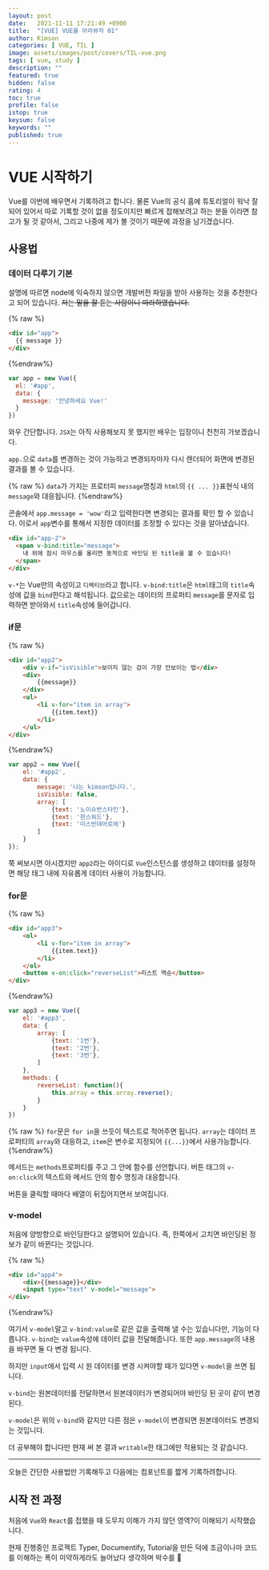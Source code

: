 ```yaml
---
layout: post
date:   2021-11-11 17:21:49 +0900
title:  "[VUE] VUE를 아라뷰자 01"
author: Kimson
categories: [ VUE, TIL ]
image: assets/images/post/covers/TIL-vue.png
tags: [ vue, study ]
description: ""
featured: true
hidden: false
rating: 4
toc: true
profile: false
istop: true
keysum: false
keywords: ""
published: true
---
```


# VUE 시작하기

Vue를 이번에 배우면서 기록하려고 합니다. 물론 Vue의 공식 홈에 튜토리얼이 워낙 잘 되어 있어서 따로 기록할 것이 없을 정도이지만 빠르게 접해보려고 하는 분들 이라면 참고가 될 것 같아서, 그리고 나중에 제가 볼 것이기 때문에 과정을 남기겠습니다.

## 사용법

### 데이터 다루기 기본

설명에 따르면 node에 익숙하지 않으면 개발버전 파일을 받아 사용하는 것을 추천한다고 되어 있습니다. <del>저는 말을 잘 듣는 사람이니 따라하였습니다.</del>

{% raw %}

```html
<div id="app">
  {{ message }}
</div>
```

{%endraw%}

```javascript
var app = new Vue({
  el: '#app',
  data: {
    message: '안녕하세요 Vue!'
  }
})
```

와우 간단합니다. `JSX`는 아직 사용해보지 못 했지만 배우는 입장이니 천천히 가보겠습니다.

`app.`으로 `data`를 변경하는 것이 가능하고 변경되자마자 다시 렌더되어 화면에 변경된 결과를 볼 수 있습니다.

{% raw %}
`data`가 가지는 프로터피 `message`명칭과 `html`의 `{{ ... }}`표현식 내의 `message`와 대응됩니다.
{%endraw%}

콘솔에서 `app.message = 'wow'`라고 입력한다면 변경되는 결과를 확인 할 수 있습니다. 이로서 `app`변수를 통해서 지정한 데이터를 조정할 수 있다는 것을 알아냈습니다.

```html
<div id="app-2">
  <span v-bind:title="message">
    내 위에 잠시 마우스를 올리면 동적으로 바인딩 된 title을 볼 수 있습니다!
  </span>
</div>
```

`v-*`는 Vue만의 속성이고 `디렉티브`라고 합니다. `v-bind:title`은 `html`태그의 `title`속성에 값을 `bind`한다고 해석됩니다. 값으로는 데이터의 프로퍼티 `message`를 문자로 입력하면 받아와서 `title`속성에 들어갑니다.

### if문

{% raw %}

```html
<div id="app2">
    <div v-if="isVisible">보이지 않는 검이 가장 안보이는 법</div>
    <div>
        {{message}}
    </div>
    <ul>
        <li v-for="item in array">
            {{item.text}}
        </li>
    </ul>
</div>
```

{%endraw%}

```javascript
var app2 = new Vue({
    el: '#app2',
    data: {
        message: '나는 kimson입니다.',
        isVisible: false,
        array: [
            {text: '노이슈반스타인'},
            {text: '판스워드'},
            {text: '미스반데어로에'}
        ]
    }
});
```

쭉 써보시면 아시겠지만 `app2`라는 아이디로 `Vue`인스턴스를 생성하고 데이터를 설정하면 해당 태그 내에 자유롭게 데이터 사용이 가능합니다.

### for문

{% raw %}

```html
<div id="app3">
    <ol>
        <li v-for="item in array">
            {{item.text}}
        </li>
    </ol>
    <button v-on:click="reverseList">리스트 역순</button>
</div>
```

{%endraw%}

```javascript
var app3 = new Vue({
    el: '#app3',
    data: {
        array: [
            {text: '1번'},
            {text: '2번'},
            {text: '3번'},
        ]
    },
    methods: {
        reverseList: function(){
            this.array = this.array.reverse();
        }
    }
})
```

{% raw %}
`for`문은 `for in`을 쓰듯이 텍스트로 적어주면 됩니다. `array`는 데이터 프로퍼티의 `array`와 대응하고, `item`은 변수로 지정되어 `{{...}}`에서 사용가능합니다.
{%endraw%}

메서드는 `methods`프로퍼티를 주고 그 안에 함수를 선언합니다. 버튼 태그의 `v-on:click`의 텍스트와 메서드 안의 함수 명칭과 대응합니다.

버튼을 클릭할 때마다 배열이 뒤집어지면서 보여집니다.

### v-model

처음에 양방향으로 바인딩한다고 설명되어 있습니다. 즉, 한쪽에서 고치면 바인딩된 정보가 같이 바뀐다는 것입니다.

{% raw %}
```html
<div id="app4">
    <div>{{message}}</div>
    <input type="text" v-model="message">
</div>
```
{%endraw%}

여기서 `v-model`말고 `v-bind:value`로 같은 값을 출력해 낼 수는 있습니다만, 기능이 다릅니다. `v-bind`는 `value`속성에 데이터 값을 전달해줍니다. 또한 `app.message`의 내용을 바꾸면 둘 다 변경 됩니다.

하지만 `input`에서 입력 시 원 데이터를 변경 시켜야할 때가 있다면 `v-model`을 쓰면 됩니다.

`v-bind`는 원본데이터를 전달하면서 원본데이터가 변경되어야 바인딩 된 곳이 같이 변경된다.

`v-model`은 위의 `v-bind`와 같지만 다른 점은 `v-model`이 변경되면 원본데이터도 변경되는 것입니다.

더 공부해야 합니다만 현재 써 본 결과 `writable`한 태그에만 적용되는 것 같습니다.

-----

오늘은 간단한 사용법만 기록해두고 다음에는 컴포넌트를 짧게 기록하려합니다.


## 시작 전 과정

처음에 `Vue`와 `React`를 접했을 때 도무지 이해가 가지 않던 영역?이 이해되기 시작했습니다.

현재 진행중인 프로젝트 Typer, Documentify, Tutorial을 만든 덕에 조금이나마 코드를 이해하는 폭이 미약하게라도 늘어났다 생각하며 박수를 👏